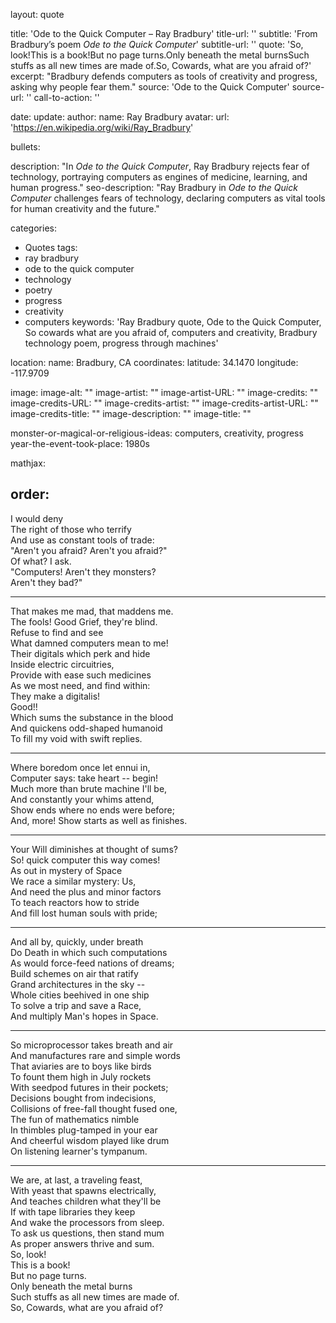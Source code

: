 layout: quote

title: 'Ode to the Quick Computer – Ray Bradbury'
title-url: ''
subtitle: 'From Bradbury’s poem *Ode to the Quick Computer*'
subtitle-url: ''
quote: 'So, look!This is a book!But no page turns.Only beneath the metal burnsSuch stuffs as all new times are made of.So, Cowards, what are you afraid of?'
excerpt: "Bradbury defends computers as tools of creativity and progress, asking why people fear them."
source: 'Ode to the Quick Computer'
source-url: ''
call-to-action: ''

date: 
update:
author:
    name: Ray Bradbury
    avatar: 
    url: 'https://en.wikipedia.org/wiki/Ray_Bradbury'

bullets:

description: "In *Ode to the Quick Computer*, Ray Bradbury rejects fear of technology, portraying computers as engines of medicine, learning, and human progress."
seo-description: "Ray Bradbury in *Ode to the Quick Computer* challenges fears of technology, declaring computers as vital tools for human creativity and the future."

categories:
- Quotes
tags:
- ray bradbury
- ode to the quick computer
- technology
- poetry
- progress
- creativity
- computers
keywords: 'Ray Bradbury quote, Ode to the Quick Computer, So cowards what are you afraid of, computers and creativity, Bradbury technology poem, progress through machines'

location:
    name: Bradbury, CA
coordinates:
    latitude: 34.1470
    longitude: -117.9709

image:
image-alt: ""
image-artist: ""
image-artist-URL: ""
image-credits: ""
image-credits-URL: ""
image-credits-artist: ""
image-credits-artist-URL: ""
image-credits-title: ""
image-description: ""
image-title: ""

monster-or-magical-or-religious-ideas: computers, creativity, progress
year-the-event-took-place: 1980s

mathjax: 

order: 
---
I would deny\
The right of those who terrify\
And use as constant tools of trade:\
"Aren't you afraid? Aren't you afraid?"\
Of what? I ask.\
"Computers! Aren't they monsters?\
Aren't they bad?"

---

That makes me mad, that maddens me.\
The fools! Good Grief, they're blind.\
Refuse to find and see\
What damned computers mean to me!\
Their digitals which perk and hide\
Inside electric circuitries,\
Provide with ease such medicines\
As we most need, and find within:\
They make a digitalis!\
Good!!\
Which sums the substance in the blood\
And quickens odd-shaped humanoid\
To fill my void with swift replies.

---

Where boredom once let ennui in,\
Computer says: take heart -- begin!\
Much more than brute machine I'll be,\
And constantly your whims attend,\
Show ends where no ends were before;\
And, more! Show starts as well as finishes.

---

Your Will diminishes at thought of sums?\
So! quick computer this way comes!\
As out in mystery of Space\
We race a similar mystery: Us,\
And need the plus and minor factors\
To teach reactors how to stride\
And fill lost human souls with pride;

---

And all by, quickly, under breath\
Do Death in which such computations\
As would force-feed nations of dreams;\
Build schemes on air that ratify\
Grand architectures in the sky --\
Whole cities beehived in one ship\
To solve a trip and save a Race,\
And multiply Man's hopes in Space.

---

So microprocessor takes breath and air\
And manufactures rare and simple words\
That aviaries are to boys like birds\
To fount them high in July rockets\
With seedpod futures in their pockets;\
Decisions bought from indecisions,\
Collisions of free-fall thought fused one,\
The fun of mathematics nimble\
In thimbles plug-tamped in your ear\
And cheerful wisdom played like drum\
On listening learner's tympanum.

---

We are, at last, a traveling feast,\
With yeast that spawns electrically,\
And teaches children what they'll be\
If with tape libraries they keep\
And wake the processors from sleep.\
To ask us questions, then stand mum\
As proper answers thrive and sum.\
So, look!\
This is a book!\
But no page turns.\
Only beneath the metal burns\
Such stuffs as all new times are made of.\
So, Cowards, what are you afraid of?

